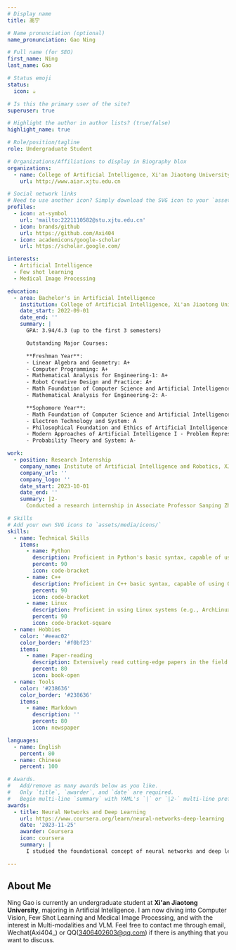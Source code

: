 ```yaml
---
# Display name
title: 高宁

# Name pronunciation (optional)
name_pronunciation: Gao Ning

# Full name (for SEO)
first_name: Ning
last_name: Gao

# Status emoji
status:
  icon: ☕️

# Is this the primary user of the site?
superuser: true

# Highlight the author in author lists? (true/false)
highlight_name: true

# Role/position/tagline
role: Undergraduate Student

# Organizations/Affiliations to display in Biography blox
organizations:
  - name: College of Artificial Intelligence, Xi'an Jiaotong University
    url: http://www.aiar.xjtu.edu.cn

# Social network links
# Need to use another icon? Simply download the SVG icon to your `assets/media/icons/` folder.
profiles:
  - icon: at-symbol
    url: 'mailto:2221110582@stu.xjtu.edu.cn'
  - icon: brands/github
    url: https://github.com/Axi404
  - icon: academicons/google-scholar
    url: https://scholar.google.com/

interests:
  - Artificial Intelligence
  - Few shot learning
  - Medical Image Processing

education:
  - area: Bachelor's in Artificial Intelligence
    institution: College of Artificial Intelligence, Xi'an Jiaotong University
    date_start: 2022-09-01
    date_end: ''
    summary: |
      GPA: 3.94/4.3 (up to the first 3 semesters)

      Outstanding Major Courses:

      **Freshman Year**:
      - Linear Algebra and Geometry: A+
      - Computer Programming: A+
      - Mathematical Analysis for Engineering-1: A+
      - Robot Creative Design and Practice: A+
      - Math Foundation of Computer Science and Artificial Intelligence I: A
      - Mathematical Analysis for Engineering-2: A-

      **Sophomore Year**:
      - Math Foundation of Computer Science and Artificial Intelligence II: A
      - Electron Technology and System: A
      - Philosophical Foundation and Ethics of Artificial Intelligence: A
      - Modern Approaches of Artificial Intelligence I - Problem Representation and Solving: A-
      - Probability Theory and System: A-

work:
  - position: Research Internship
    company_name: Institute of Artificial Intelligence and Robotics, XJTU
    company_url: ''
    company_logo: ''
    date_start: 2023-10-01
    date_end: ''
    summary: |2-
      Conducted a research internship in Associate Professor Sanping Zhou’s lab, independently leading a project on Few Shot Learning. Engaged in academic discussions and produced significant research contributions.

# Skills
# Add your own SVG icons to `assets/media/icons/`
skills:
  - name: Technical Skills
    items:
      - name: Python
        description: Proficient in Python's basic syntax, capable of using Numpy, Pandas, and SciPy for data processing. Skilled in utilizing PyTorch with extensive experience in code implementation.
        percent: 90
        icon: code-bracket
      - name: C++
        description: Proficient in C++ basic syntax, capable of using OpenCV and ROS for computer vision and robotics programming, and familiar with using data processing libraries such as Eigen. Experienced in complex projects (e.g., RoboMaster vision group framework and algorithm details).
        percent: 90
        icon: code-bracket
      - name: Linux
        description: Proficient in using Linux systems (e.g., ArchLinux/Ubuntu), well-versed in common commands and SSH operations, with experience in using Linux-based servers for research project environment configuration, programming, and execution, as well as application development.
        percent: 90
        icon: code-bracket-square
  - name: Hobbies
    color: '#eeac02'
    color_border: '#f0bf23'
    items:
      - name: Paper-reading
        description: Extensively read cutting-edge papers in the field of artificial intelligence, possessing insights into advanced research in computer vision, and have explored key papers in major areas.
        percent: 80
        icon: book-open
  - name: Tools
    color: '#238636'
    color_border: '#238636'
    items:
      - name: Markdown
        description: ''
        percent: 80
        icon: newspaper

languages:
  - name: English
    percent: 80
  - name: Chinese
    percent: 100

# Awards.
#   Add/remove as many awards below as you like.
#   Only `title`, `awarder`, and `date` are required.
#   Begin multi-line `summary` with YAML's `|` or `|2-` multi-line prefix and indent 2 spaces below.
awards:
  - title: Neural Networks and Deep Learning
    url: https://www.coursera.org/learn/neural-networks-deep-learning
    date: '2023-11-25'
    awarder: Coursera
    icon: coursera
    summary: |
      I studied the foundational concept of neural networks and deep learning. By the end, I was familiar with the significant technological trends driving the rise of deep learning; build, train, and apply fully connected deep neural networks; implement efficient (vectorized) neural networks; identify key parameters in a neural network’s architecture; and apply deep learning to your own applications.

---
```


## About Me

Ning Gao is currently an undergraduate student at **Xi'an Jiaotong University**, majoring in Artificial Intelligence. I am now diving into Computer Vision, Few Shot Learning and Medical Image Processing, and with the interest in Multi-modalities and VLM. Feel free to contact me through email, Wechat(Axi404_) or QQ(3406402603@qq.com) if there is anything that you want to discuss.